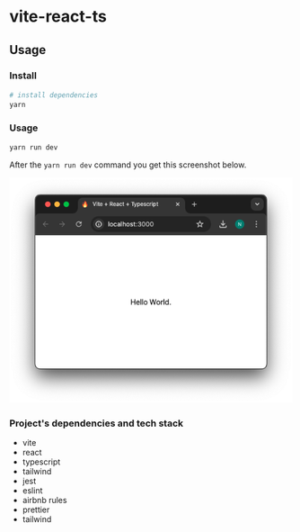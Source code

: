 # vite-react-ts

## Usage

### Install

```bash
# install dependencies
yarn
```

### Usage

```bash
yarn run dev
```

After the `yarn run dev` command you get this screenshot below.

![initial website render](imgs/init.png)

### Project's dependencies and tech stack

- vite
- react
- typescript
- tailwind
- jest
- eslint
- airbnb rules
- prettier
- tailwind

